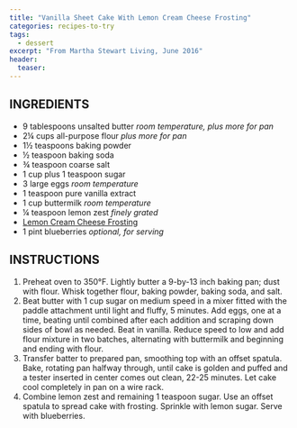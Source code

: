 ```yaml
---
title: "Vanilla Sheet Cake With Lemon Cream Cheese Frosting"
categories: recipes-to-try
tags: 
  - dessert
excerpt: "From Martha Stewart Living, June 2016"
header:
  teaser: 
---
```


## INGREDIENTS
* 9 tablespoons unsalted butter *room temperature, plus more for pan*
* 2¼ cups all-purpose flour *plus more for pan*
* 1½ teaspoons baking powder
* ½ teaspoon baking soda
* ¾ teaspoon coarse salt
* 1 cup plus 1 teaspoon sugar
* 3 large eggs *room temperature*
* 1 teaspoon pure vanilla extract
* 1 cup buttermilk *room temperature*
* ¼ teaspoon lemon zest *finely grated*
* [Lemon Cream Cheese Frosting](!SITE_URL!/lemon-cream-cheese-frosting/)
* 1 pint blueberries *optional, for serving* 

## INSTRUCTIONS
1. Preheat oven to 350°F. Lightly butter a 9-by-13 inch baking pan; dust with flour. Whisk together flour, baking powder, baking soda, and salt.
2. Beat butter with 1 cup sugar on medium speed in a mixer fitted with the paddle attachment until light and fluffy, 5 minutes. Add eggs, one at a time, beating until combined after each addition and scraping down sides of bowl as needed. Beat in vanilla. Reduce speed to low and add flour mixture in two batches, alternating with buttermilk and beginning and ending with flour.
3. Transfer batter to prepared pan, smoothing top with an offset spatula. Bake, rotating pan halfway through, until cake is golden and puffed and a tester inserted in center comes out clean, 22-25 minutes. Let cake cool completely in pan on a wire rack.
4. Combine lemon zest and remaining 1 teaspoon sugar. Use an offset spatula to spread cake with frosting. Sprinkle with lemon sugar. Serve with blueberries.

